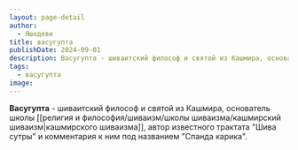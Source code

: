 ```yaml
---
layout: page-detail
author:
  - Яшодеви
title: васугупта
publishDate: 2024-09-01
description: Васугупта - шиваитский философ и святой из Кашмира, основатель школы кашмирского шиваизма, автор известного трактата Шива сутры и комментария к ним под названием Спанда карика.
tags:
  - васугупта
image:
---
```

**Васугупта** - шиваитский философ и святой из Кашмира, основатель школы [[религия и философия/шиваизм/школы шиваизма/кашмирский шиваизм|кашмирского шиваизма]], автор известного трактата "Шива сутры" и комментария к ним под названием "Спанда карика".

